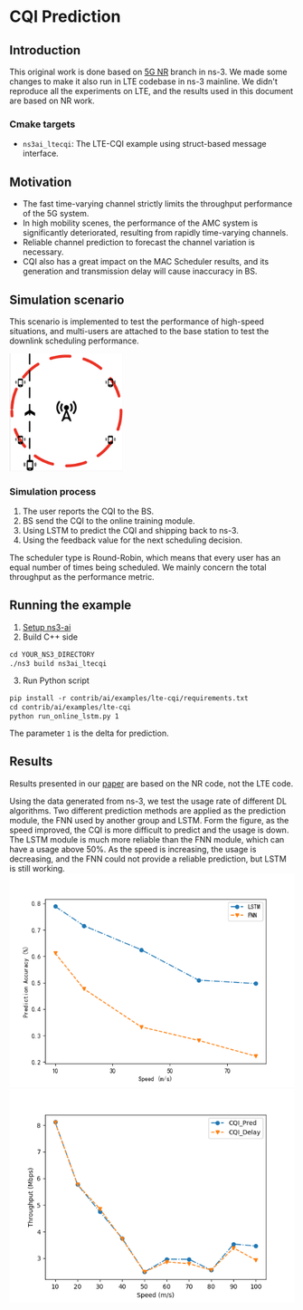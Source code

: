 # CQI Prediction

## Introduction

This original work is done based on [5G NR](https://5g-lena.cttc.es/) branch in ns-3. We made some changes to make it
also run in LTE codebase in ns-3 mainline. We didn't reproduce all the experiments on LTE, and the results used in this
document are based on NR work.

### Cmake targets

- `ns3ai_ltecqi`: The LTE-CQI example using struct-based message interface.

## Motivation

- The fast time-varying channel strictly limits the throughput performance of the 5G system.
- In high mobility scenes, the performance of the AMC system is significantly deteriorated, resulting from rapidly
  time-varying channels.
- Reliable channel prediction to forecast the channel variation is necessary.
- CQI also has a great impact on the MAC Scheduler results, and its generation and transmission delay will cause
  inaccuracy in BS.

## Simulation scenario

This scenario is implemented to test the performance of high-speed situations, and multi-users are attached to the base
station to test the downlink scheduling performance.

<img src="figures/scene1.png" alt="scenario" width="200"/>

### Simulation process

1. The user reports the CQI to the BS.
2. BS send the CQI to the online training module.
3. Using LSTM to predict the CQI and shipping back to ns-3.
4. Using the feedback value for the next scheduling decision.

The scheduler type is Round-Robin, which means that every user has an equal number of times being scheduled. 
We mainly concern the total throughput as the performance metric.

## Running the example

1. [Setup ns3-ai](../../install.md)
2. Build C++ side

```shell
cd YOUR_NS3_DIRECTORY
./ns3 build ns3ai_ltecqi
```

3. Run Python script

```shell
pip install -r contrib/ai/examples/lte-cqi/requirements.txt
cd contrib/ai/examples/lte-cqi
python run_online_lstm.py 1
```

The parameter `1` is the delta for prediction.

## Results

Results presented in our [paper](https://dl.acm.org/doi/pdf/10.1145/3389400.3389404) are based on the NR code, not the LTE code.

Using the data generated from ns-3, we test the usage rate of different DL algorithms. Two different prediction methods
are applied as the prediction module, the FNN used by another group and LSTM. Form the figure, as the speed improved,
the CQI is more difficult to predict and the usage is down. The LSTM module is much more reliable than the FNN module,
which can have a usage above 50%. As the speed is increasing, the usage is decreasing, and the FNN could not provide a
reliable prediction, but LSTM is still working.
![Accuracy](figures/accuracy_less.png)
![Throughput](figures/throughput.png)

